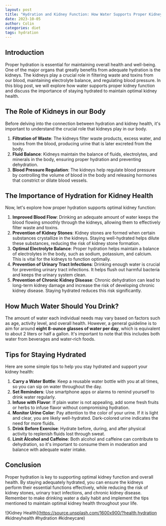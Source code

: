 ```yaml
---
layout: post
title: "Hydration and Kidney Function: How Water Supports Proper Kidney Health"
date: 2023-10-05
author: Colin
categories: diet
tags: hydration
---
```


## Introduction

Proper hydration is essential for maintaining overall health and well-being. One of the major organs that greatly benefits from adequate hydration is the kidneys. The kidneys play a crucial role in filtering waste and toxins from our blood, maintaining electrolyte balance, and regulating blood pressure. In this blog post, we will explore how water supports proper kidney function and discuss the importance of staying hydrated to maintain optimal kidney health.

## The Role of Kidneys in our Body

Before delving into the connection between hydration and kidney health, it's important to understand the crucial role that kidneys play in our body.

1. **Filtration of Waste**: The kidneys filter waste products, excess water, and toxins from the blood, producing urine that is later excreted from the body.
2. **Fluid Balance**: Kidneys maintain the balance of fluids, electrolytes, and minerals in the body, ensuring proper hydration and preventing dehydration.
3. **Blood Pressure Regulation**: The kidneys help regulate blood pressure by controlling the volume of blood in the body and releasing hormones that constrict or dilate blood vessels.

## The Importance of Hydration for Kidney Health

Now, let's explore how proper hydration supports optimal kidney function:

1. **Improved Blood Flow**: Drinking an adequate amount of water keeps the blood flowing smoothly through the kidneys, allowing them to effectively filter waste and toxins.
2. **Prevention of Kidney Stones**: Kidney stones are formed when certain substances crystallize in the kidneys. Staying well-hydrated helps dilute these substances, reducing the risk of kidney stone formation.
3. **Optimal Electrolyte Balance**: Proper hydration helps maintain a balance of electrolytes in the body, such as sodium, potassium, and calcium. This is vital for the kidneys to function optimally.
4. **Prevention of Urinary Tract Infections**: Drinking enough water is crucial for preventing urinary tract infections. It helps flush out harmful bacteria and keeps the urinary system clean.
5. **Prevention of Chronic Kidney Disease**: Chronic dehydration can lead to long-term kidney damage and increase the risk of developing chronic kidney disease. Staying hydrated reduces this risk significantly.

## How Much Water Should You Drink?

The amount of water each individual needs may vary based on factors such as age, activity level, and overall health. However, a general guideline is to aim for around **eight 8-ounce glasses of water per day**, which is equivalent to about 2 liters or half a gallon. It's important to note that this includes both water from beverages and water-rich foods.

## Tips for Staying Hydrated

Here are some simple tips to help you stay hydrated and support your kidney health:

1. **Carry a Water Bottle**: Keep a reusable water bottle with you at all times, so you can sip on water throughout the day.
2. **Set Reminders**: Use smartphone apps or alarms to remind yourself to drink water regularly.
3. **Infuse with Flavor**: If plain water is not appealing, add some fresh fruits or herbs to infuse flavor without compromising hydration.
4. **Monitor Urine Color**: Pay attention to the color of your urine. If it is light and clear, you are likely well-hydrated. Dark-colored urine indicates the need for more fluids.
5. **Drink Before Exercise**: Hydrate before, during, and after physical activity to replenish fluids lost through sweat.
6. **Limit Alcohol and Caffeine**: Both alcohol and caffeine can contribute to dehydration, so it's important to consume them in moderation and balance with adequate water intake.

## Conclusion

Proper hydration is key to supporting optimal kidney function and overall health. By staying adequately hydrated, you can ensure the kidneys perform their essential functions effectively, while reducing the risk of kidney stones, urinary tract infections, and chronic kidney disease. Remember to make drinking water a daily habit and implement the tips mentioned to maintain optimal kidney health throughout your life.

![Kidney Health](https://source.unsplash.com/1600x900/?health,hydration #kidneyhealth #hydration #kidneycare)